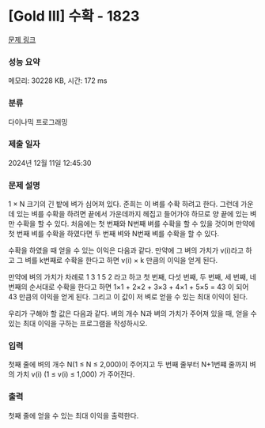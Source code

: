 # [Gold III] 수확 - 1823 

[문제 링크](https://www.acmicpc.net/problem/1823) 

### 성능 요약

메모리: 30228 KB, 시간: 172 ms

### 분류

다이나믹 프로그래밍

### 제출 일자

2024년 12월 11일 12:45:30

### 문제 설명

<p>1 × N 크기의 긴 밭에 벼가 심어져 있다. 준희는 이 벼를 수확 하려고 한다. 그런데 가운데 있는 벼를 수확을 하려면 끝에서 가운데까지 헤집고 들어가야 하므로 양 끝에 있는 벼만 수확을 할 수 있다. 처음에는 첫 번째와 N번째 벼를 수확을 할 수 있을 것이며 만약에 첫 번째 벼를 수확을 하였다면 두 번째 벼와 N번째 벼를 수확을 할 수 있다.</p>

<p>수확을 하였을 때 얻을 수 있는 이익은 다음과 같다. 만약에 그 벼의 가치가 v(i)라고 하고 그 벼를 k번째로 수확을 한다고 하면 v(i) × k 만큼의 이익을 얻게 된다.</p>

<p>만약에 벼의 가치가 차례로 1 3 1 5 2 라고 하고 첫 번째, 다섯 번째, 두 번째, 세 번째, 네 번째의 순서대로 수확을 한다고 하면 1×1 + 2×2 + 3×3 + 4×1 + 5×5 = 43 이 되어 43 만큼의 이익을 얻게 된다. 그리고 이 값이 저 벼로 얻을 수 있는 최대 이익이 된다.</p>

<p>우리가 구해야 할 값은 다음과 같다. 벼의 개수 N과 벼의 가치가 주어져 있을 때, 얻을 수 있는 최대 이익을 구하는 프로그램을 작성하시오.</p>

### 입력 

 <p>첫째 줄에 벼의 개수 N(1 ≤ N ≤ 2,000)이 주어지고 두 번째 줄부터 N+1번쨰 줄까지 벼의 가치 v(i) (1 ≤ v(i) ≤ 1,000) 가 주어진다.</p>

### 출력 

 <p>첫째 줄에 얻을 수 있는 최대 이익을 출력한다.</p>

